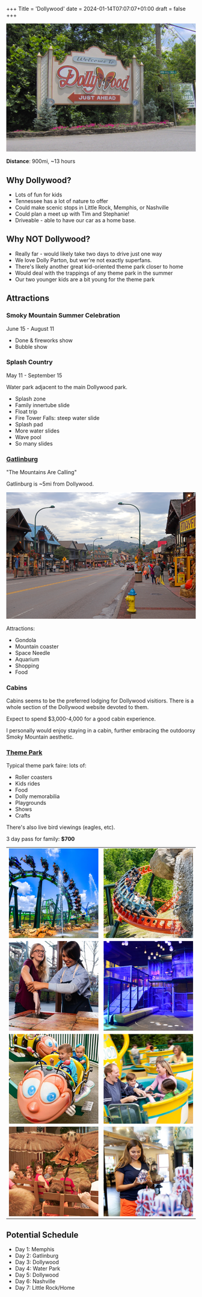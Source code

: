 +++
Title = 'Dollywood'
date = 2024-01-14T07:07:07+01:00
draft = false
+++

![Dollywood Sign](dollywood-sign.jpeg)

**Distance**: 900mi, ~13 hours

## Why Dollywood?

* Lots of fun for kids
* Tennessee has a lot of nature to offer
* Could make scenic stops in Little Rock, Memphis, or Nashville
* Could plan a meet up with Tim and Stephanie!
* Driveable - able to have our car as a home base.

## Why NOT Dollywood?

* Really far - would likely take two days to drive just one way
* We love Dolly Parton, but wer're not exactly superfans.
* There's likely another great kid-oriented theme park closer to home
* Would deal with the trappings of any theme park in the summer
* Our two younger kids are a bit young for the theme park

## Attractions

### Smoky Mountain Summer Celebration

June 15 - August 11

* Done & fireworks show
* Bubble show

### Splash Country

May 11 - September 15

Water park adjacent to the main Dollywood park.

* Splash zone
* Family innertube slide
* Float trip
* Fire Tower Falls: steep water slide
* Splash pad
* More water slides
* Wave pool
* So many slides

### [Gatlinburg](https://www.gatlinburg.com)

"The Mountains Are Calling"

Gatlinburg is ~5mi from Dollywood.

![Gatlinburg](gatlinburg.png)

Attractions:

* Gondola
* Mountain coaster
* Space Needle
* Aquarium
* Shopping
* Food

### Cabins

Cabins seems to be the preferred lodging for Dollywood visitiors.
There is a whole section of the Dollywood website devoted to them.

Expect to spend $3,000-4,000 for a good cabin experience.

I personally would enjoy staying in a cabin,
further embracing the outdoorsy Smoky Mountain aesthetic.

### [Theme Park](https://www.dollywood.com/themepark/rides/)

Typical theme park faire: lots of:

* Roller coasters
* Kids rides
* Food
* Dolly memorabilia
* Playgrounds
* Shows
* Crafts

There's also live bird viewings (eagles, etc).

3 day pass for family: **$700**

| | |
|------|------|
|![Roller Coaster](theme-park-roller-coaster.png)|![Roller Coaster](theme-park-roller-coaster2.jpg)|
|![Hand Wax](theme-park-hand-wax.jpg)|![Playground](theme-park-playground.png)|
|![Kids Rides](theme-park-kids-rides.jpg)|![Teacup](theme-park-teacup.jpg)|
|![Bird](theme-park-bird.jpg)|![Candle](theme-park-candle.jpg)|

## Potential Schedule

* Day 1: Memphis
* Day 2: Gatlinburg
* Day 3: Dollywood
* Day 4: Water Park
* Day 5: Dollywood
* Day 6: Nashville
* Day 7: Little Rock/Home
